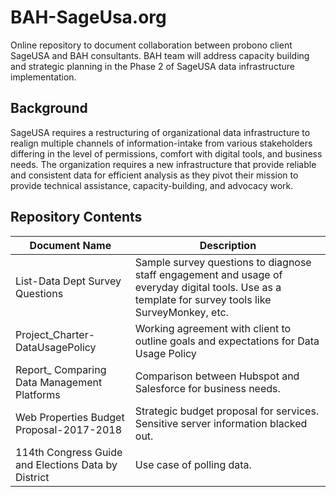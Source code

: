 # BAH-SageUsa.org

Online repository to document collaboration between probono client SageUSA and BAH consultants.  BAH team will address capacity building and strategic planning in the Phase 2 of SageUSA data infrastructure implementation.  

## Background

SageUSA requires a restructuring of organizational data infrastructure to realign multiple
channels of information-intake from various stakeholders differing in the level of permissions,
comfort with digital tools, and business needs. The organization requires a new infrastructure
that provide reliable and consistent data for efficient analysis as they pivot their mission to
provide technical assistance, capacity-building, and advocacy work.  

## Repository Contents  


| Document Name                              | Description   |
| ------------------------------------------ | ------------- |
| List-Data Dept Survey Questions     | Sample survey questions to diagnose staff engagement and usage of everyday digital tools. Use as a template for survey tools like SurveyMonkey, etc.        |
| Project_Charter-DataUsagePolicy    | Working agreement with client to outline goals and expectations for Data Usage Policy        |
| Report_ Comparing Data Management Platforms    | Comparison between Hubspot and Salesforce for business needs. |
| Web Properties Budget Proposal-2017-2018    | Strategic budget proposal for services. Sensitive server information blacked out.        |
| 114th Congress Guide and Elections Data by District        | Use case of polling data. |
